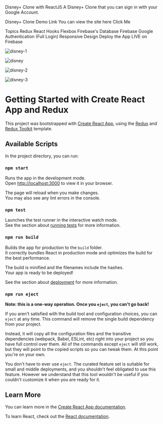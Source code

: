Disney+ Clone with ReactJS
A Disney+ Clone that you can sign in with your Google Account.

Disney+ Clone Demo Link
You can view the site here Click Me

Topics
Redux
React Hooks
Flexbox
Firebase's Database
Firebase Google Authentication (Full Login)
Responsive Design
Deploy the App LIVE on Firebase




![disney-1](https://user-images.githubusercontent.com/97596287/189896570-801c1501-9408-4599-ab98-d40c3fa05cd6.png)





![disney](https://user-images.githubusercontent.com/97596287/189896646-a3551c7e-e80e-450f-8273-19230fbaf714.png)




![disney-2](https://user-images.githubusercontent.com/97596287/189896659-dbdd2225-8cdc-4b36-b0e0-55c729d7560e.png)



![disney-3](https://user-images.githubusercontent.com/97596287/189896675-a07cdfe5-bda7-4fee-99f3-cef88a2b10f5.png)














# Getting Started with Create React App and Redux

This project was bootstrapped with [Create React App](https://github.com/facebook/create-react-app), using the [Redux](https://redux.js.org/) and [Redux Toolkit](https://redux-toolkit.js.org/) template.

## Available Scripts

In the project directory, you can run:

### `npm start`

Runs the app in the development mode.\
Open [http://localhost:3000](http://localhost:3000) to view it in your browser.

The page will reload when you make changes.\
You may also see any lint errors in the console.

### `npm test`

Launches the test runner in the interactive watch mode.\
See the section about [running tests](https://facebook.github.io/create-react-app/docs/running-tests) for more information.

### `npm run build`

Builds the app for production to the `build` folder.\
It correctly bundles React in production mode and optimizes the build for the best performance.

The build is minified and the filenames include the hashes.\
Your app is ready to be deployed!

See the section about [deployment](https://facebook.github.io/create-react-app/docs/deployment) for more information.

### `npm run eject`

**Note: this is a one-way operation. Once you `eject`, you can't go back!**

If you aren't satisfied with the build tool and configuration choices, you can `eject` at any time. This command will remove the single build dependency from your project.

Instead, it will copy all the configuration files and the transitive dependencies (webpack, Babel, ESLint, etc) right into your project so you have full control over them. All of the commands except `eject` will still work, but they will point to the copied scripts so you can tweak them. At this point you're on your own.

You don't have to ever use `eject`. The curated feature set is suitable for small and middle deployments, and you shouldn't feel obligated to use this feature. However we understand that this tool wouldn't be useful if you couldn't customize it when you are ready for it.

## Learn More

You can learn more in the [Create React App documentation](https://facebook.github.io/create-react-app/docs/getting-started).

To learn React, check out the [React documentation](https://reactjs.org/).
